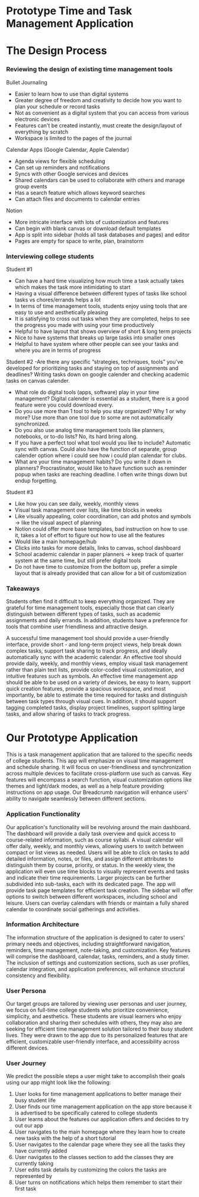 # Prototype Time and Task Management Application

# The Design Process

### Reviewing the design of existing time management tools

Bullet Journaling

- Easier to learn how to use than digital systems
- Greater degree of freedom and creativity to decide how you want to plan your schedule or record tasks 
- Not as convenient as a digital system that you can access from various electronic devices
- Features can't be created instantly, must create the design/layout of everything by scratch 
- Workspace is limited to the pages of the journal

Calendar Apps (Google Calendar, Apple Calendar)

- Agenda views for flexible scheduling
- Can set up reminders and notifications
- Syncs with other Google services and devices
- Shared calendars can be used to collaborate with others and manage group events
- Has a search feature which allows keyword searches
- Can attach files and documents to calendar entries

Notion

- More intricate interface with lots of customization and features
- Can begin with blank canvas or download default templates
- App is split into sidebar (holds all task databases and pages) and editor
- Pages are empty for space to write, plan, brainstorm

### Interviewing college students

Student #1
- Can have a hard time visualizing how much time a task actually takes which makes the task more intimidating to start
- Having a visual difference between different types of tasks like school tasks vs chores/errands helps a lot 
- In terms of time management tools, students enjoy using tools that are easy to use and aesthetically pleasing 
- It is satisfying to cross out tasks when they are completed, helps to see the progress you made with using your time productively 
- Helpful to have layout that shows overview of short & long term projects
- Nice to have systems that breaks up large tasks into smaller ones
- Helpful to have system where other people can see your tasks and where you are in terms of progress

Student #2
-Are there any specific “strategies, techniques, tools” you've developed for prioritizing tasks and staying on top of assignments and deadlines? Writing tasks down on google calender and checking academic tasks on canvas calender.
- What role do digital tools (apps, software) play in your time management? Digital calender is essential as a student, there is a good feature were you could download every. 
- Do you use more than 1 tool to help you stay organized? Why 1 or why more? Use more than one tool due to some are not automatically synchronized.
- Do you also use analog time management tools like planners, notebooks, or to-do lists? No, its hard bring along.
- If you have a perfect tool what tool would you like to include? Automatic sync with canvas. Could also have the function of separate, group calender option where i could see how i could plan calendar for clubs. 
- What are your time management habits? Do you write it down in planners? Procrastinator, would like to have function such as reminder popup when tasks are reaching deadline. I often write things down but endup forgetting.

Student #3
- Like how you can see daily, weekly, monthly views
- Visual task management over lists, like time blocks in weeks
- Like visually appealing, color coordination, can add photos and symbols → like the visual aspect of planning
- Notion could offer more base templates, bad instruction on how to use it, takes a lot of effort to figure out how to use all the features
- Would like a main homepage/hub
- Clicks into tasks for more details, links to canvas, school dashboard
- School academic calendar in paper planners → keep track of quarter system at the same time, but still prefer digital tools
- Do not have time to customize from the bottom up, prefer a simple layout that is already provided that can allow for a bit of customization

### Takeaways 

Students often find it difficult to keep everything organized. They are grateful for time management tools, especially those that can clearly distinguish between different types of tasks, such as academic assignments and daily errands. In addition, students have a preference for tools that combine user friendliness and attractive design.

A successful time management tool should provide a user-friendly interface, provide short - and long-term project views, help break down complex tasks, support task sharing to track progress, and ideally automatically sync with the academic calendar. An effective tool should provide daily, weekly, and monthly views, employ visual task management rather than plain text lists, provide color-coded visual customization, and intuitive features such as symbols. An effective time management app should be able to be used on a variety of devices, be easy to learn, support quick creation features, provide a spacious workspace, and most importantly, be able to estimate the time required for tasks and distinguish between task types through visual cues. In addition, it should support tagging completed tasks, display project timelines, support splitting large tasks, and allow sharing of tasks to track progress.

# Our Prototype Application

This is a task management application that are tailored to the specific needs of college students. This app will emphasize on visual time management and schedule sharing. It will focus on user-friendliness and synchronization across multiple devices to facilitate cross-platform use such as canvas. Key features will encompass a search function, visual customization options like themes and light/dark modes, as well as a help feature providing instructions on app usage. Our Breadcrumb navigation will enhance users' ability to navigate seamlessly between different sections.

### Application Functionality

Our application's functionality will be revolving around the main dashboard. The dashboard will provide a daily task overview and quick access to course-related information, such as course syllabi. A visual calendar will offer daily, weekly, and monthly views, allowing users to switch between compact or list views as needed. Users will be able to click on tasks to add detailed information, notes, or files, and assign different attributes to distinguish them by course, priority, or status. In the weekly view, the application will even use time blocks to visually represent events and tasks and indicate their time requirements. Larger projects can be further subdivided into sub-tasks, each with its dedicated page. The app will provide task page templates for efficient task creation. The sidebar will offer options to switch between different workspaces, including school and leisure. Users can overlay calendars with friends or maintain a fully shared calendar to coordinate social gatherings and activities.

### Information Architecture

The information structure of the application is designed to cater to users' primary needs and objectives, including straightforward navigation, reminders, time management, note-taking, and customization. Key features will comprise the dashboard, calendar, tasks, reminders, and a study timer. The inclusion of settings and customization sections, such as user profiles, calendar integration, and application preferences, will enhance structural consistency and flexibility.

### User Persona

Our target groups are tailored by viewing user personas and user journey, we focus on full-time college students who prioritize convenience, simplicity, and aesthetics. These students are visual learners who enjoy collaboration and sharing their schedules with others, they may also are seeking for efficient time management solution tailored to their busy student lives. They were drawn to the app due to its personalized features that are efficient, customizable user-friendly interface, and accessibility across different devices.

### User Journey

We predict the possible steps a user might take to accomplish their goals using our app might look like the following:

1. User looks for time management applications to better manage their busy student life
2. User finds our time management application on the app store because it is advertised to be specifically catered to college students 
3. User learns about the features our application offers and decides to try out our app 
4. User navigates to the main homepage where they learn how to create new tasks with the help of a short tutorial 
5. User navigates to the calendar page where they see all the tasks they have currently added
6. User navigates to the classes section to add the classes they are currently taking
7. User edits task details by customizing the colors the tasks are represented by
8. User turns on notifications which helps them remember to start their first task

